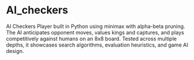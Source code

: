 # AI_checkers
AI Checkers Player built in Python using minimax with alpha-beta pruning. The AI anticipates opponent moves, values kings and captures, and plays competitively against humans on an 8x8 board. Tested across multiple depths, it showcases search algorithms, evaluation heuristics, and game AI design.
